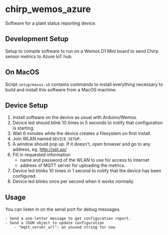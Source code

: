 # chirp_wemos_azure

Software for a plant status reporting device.

## Development Setup

Setup to compile software to run on a Wemos D1 Mini board to send Chirp sensor metrics to Azure IoT hub.

## On MacOS

Script `setup/macos.sh` contains commands to install everything necessary to build and install this software from a MacOS machine.

## Device Setup

1. Install software on the device as usual with Arduino/Wemos.
2. Device led should blink 10 times in 5 seconds to notify that configuration is starting.
3. Wait 6 minutes while the device creates a filesystem on first install.
4. Join WLAN named `DEVICE_SETUP`.
5. A window should pop up. If it doesn't, open browser and go to any address, eg. http://set.up/
6. Fill in requested information
    - name and password of the WLAN to use for access to Internet
    - address of MQTT server for uploading the metrics.
7. Device led blinks 10 times in 1 second to notify that the device has been configured.
8. Device led blinks once per second when it works normally.

## Usage

You can listen in on the serial port for debug messages.

    - Send a one-letter message to get configuration report.
    - Send a JSON object to update configuration
        - "mqtt_server_url": an unused string for now
